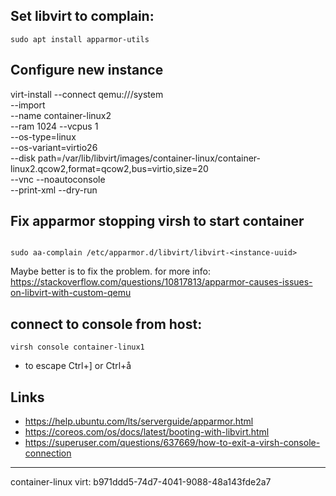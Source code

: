 
## Set libvirt to complain:
```
sudo apt install apparmor-utils

```

## Configure new instance
virt-install --connect qemu:///system \
             --import \
             --name container-linux2 \
             --ram 1024 --vcpus 1 \
             --os-type=linux \
             --os-variant=virtio26 \
             --disk path=/var/lib/libvirt/images/container-linux/container-linux2.qcow2,format=qcow2,bus=virtio,size=20 \
             --vnc --noautoconsole \
             --print-xml --dry-run




## Fix apparmor stopping virsh to start container
```

sudo aa-complain /etc/apparmor.d/libvirt/libvirt-<instance-uuid>
```
Maybe better is to fix the problem. for more info: https://stackoverflow.com/questions/10817813/apparmor-causes-issues-on-libvirt-with-custom-qemu


## connect to console from host:
```
virsh console container-linux1
```

- to escape Ctrl+] or Ctrl+å

## Links
- https://help.ubuntu.com/lts/serverguide/apparmor.html
- https://coreos.com/os/docs/latest/booting-with-libvirt.html
- https://superuser.com/questions/637669/how-to-exit-a-virsh-console-connection


---

container-linux virt: b971ddd5-74d7-4041-9088-48a143fde2a7
